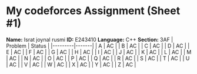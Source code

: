 # My codeforces Assignment (Sheet #1)
**Name:** Israt joynal rusmi
**ID:** E243410
**Language:** C++ 
**Section:** 3AF
| Problem | Status |
|---------|-------|
| A |       AC |
| B |       AC |
| C |       AC |
| D |       AC |
| E |       AC |
| F |       AC |
| G |       AC |
| H |       AC |
| I |       AC |
| J |       AC |
| K |       AC |
| L |       AC |
| M |       AC |
| N |       AC |
| O |       AC |
| P |       AC |
| Q |       AC |
| R |       AC |
| S |       AC |
| T |       AC |
| U |       AC |
| V |       AC |
| W |       AC |
| X |       AC |
| Y |       AC |
| Z |       AC |
 
